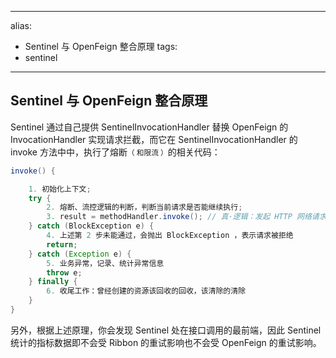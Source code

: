 
---
alias: 
  - Sentinel 与 OpenFeign 整合原理
tags: 
  - sentinel
---

## Sentinel 与 OpenFeign 整合原理

Sentinel 通过自己提供 SentinelInvocationHandler 替换 OpenFeign 的 InvocationHandler 实现请求拦截，而它在 SentinelInvocationHandler 的 invoke 方法中中，执行了熔断<small>（ 和限流 ）</small>的相关代码：

```java
invoke() {

    1. 初始化上下文;
    try {
        2. 熔断、流控逻辑的判断，判断当前请求是否能继续执行;
        3. result = methodHandler.invoke(); // 真·逻辑：发起 HTTP 网络请求
    } catch (BlockException e) {
        4. 上述第 2 步未能通过，会抛出 BlockException ，表示请求被拒绝
        return;
    } catch (Exception e) {
        5. 业务异常，记录、统计异常信息
        throw e;
    } finally {
        6. 收尾工作：曾经创建的资源该回收的回收，该清除的清除
    }
}
```

另外，根据上述原理，你会发现 Sentinel 处在接口调用的最前端，因此 Sentinel 统计的指标数据即不会受 Ribbon 的重试影响也不会受 OpenFeign 的重试影响。

